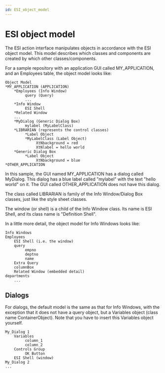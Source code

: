 ```yaml
---
id: ESI_object_model
---
```


# ESI object model

The ESI action interface manipulates objects in accordance with the ESI object model. This model describes which classes and components are created by which other classes/components.

For a sample repository with an application GUI called MY_APPLICATION, and an Employees table, the object model looks like:

```
Object Model
*MY_APPLICATION (APPLICATION)
    *Employees (Info Window)
         query (Query)
         ...
    *Info Window
         ESI Shell
    *Related Window
    ...
    *MyDialog (Generic Dialog Box)
         mylabel (MyLabelClass)
    *LIBRARIAN (represents the control classes)
         *Label Object
         *MyLabelClass (Label Object)
              XtNbackground = red
              XtNlabel = hello world
    *Generic Dialog Box
         *Label Object
              XtNbackground = blue
*OTHER_APPLICATION

```

In this sample, the GUI named MY_APPLICATION has a dialog called MyDialog. This dialog has a blue label called "mylabel" with the text "hello world" on it. The GUI called OTHER_APPLICATION does not have this dialog.

The class called LIBRARIAN is family of the Info Window/Dialog Box classes, just like the style sheet classes.

The window (or shell) is a child of the Info Window class. Its name is ESI Shell, and its class name is "Definition Shell".

In a little more detail, the object model for Info Windows looks like:

```
Info Windows
Employees
    ESI Shell (i.e. the window)
    query
         empno
         deptno
         name
    Extra Query
    columnBox
    Related Window (embedded detail)
departments
    ...

```

## Dialogs

For dialogs, the default model is the same as that for Info Windows, with the exception that it does not have a query object, but a Variables object (class name ContainerObject). Note that you have to insert this Variables object yourself.

```
My_Dialog 1
    Variables
         column_1
         column_2
    Controls Group
         OK Button
    ESI Shell (window)
My_Dialog 2
...

```

 